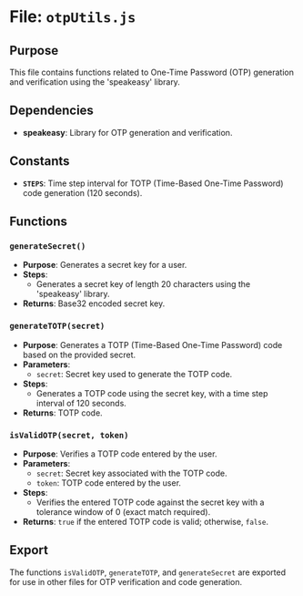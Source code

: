# File: `otpUtils.js`

## Purpose
This file contains functions related to One-Time Password (OTP) generation and verification using the 'speakeasy' library.

## Dependencies
- **speakeasy**: Library for OTP generation and verification.

## Constants
- **`STEPS`**: Time step interval for TOTP (Time-Based One-Time Password) code generation (120 seconds).

## Functions

### `generateSecret()`
- **Purpose**: Generates a secret key for a user.
- **Steps**:
  - Generates a secret key of length 20 characters using the 'speakeasy' library.
- **Returns**: Base32 encoded secret key.

### `generateTOTP(secret)`
- **Purpose**: Generates a TOTP (Time-Based One-Time Password) code based on the provided secret.
- **Parameters**:
  - `secret`: Secret key used to generate the TOTP code.
- **Steps**:
  - Generates a TOTP code using the secret key, with a time step interval of 120 seconds.
- **Returns**: TOTP code.

### `isValidOTP(secret, token)`
- **Purpose**: Verifies a TOTP code entered by the user.
- **Parameters**:
  - `secret`: Secret key associated with the TOTP code.
  - `token`: TOTP code entered by the user.
- **Steps**:
  - Verifies the entered TOTP code against the secret key with a tolerance window of 0 (exact match required).
- **Returns**: `true` if the entered TOTP code is valid; otherwise, `false`.

## Export
The functions `isValidOTP`, `generateTOTP`, and `generateSecret` are exported for use in other files for OTP verification and code generation.
